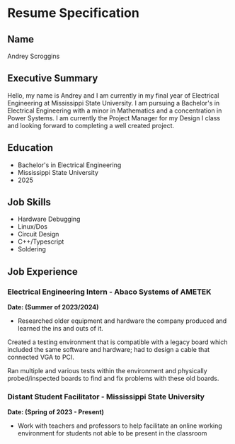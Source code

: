 # Resume Specification

## Name
Andrey Scroggins

## Executive Summary
Hello, my name is Andrey and I am currently in my final year of Electrical Engineering at Mississippi State University. I am pursuing a Bachelor's in Electrical Engineering with a minor in Mathematics and a concentration in Power Systems. I am currently the Project Manager for my Design I class and looking forward to completing a well created project.

## Education
- Bachelor's in Electrical Engineering
- Mississippi State University
- 2025

## Job Skills
- Hardware Debugging
- Linux/Dos
- Circuit Design
- C++/Typescript
- Soldering

## Job Experience
### Electrical Engineering Intern - Abaco Systems of AMETEK
**Date: (Summer of 2023/2024)**
- Researched older equipment and hardware the company produced and learned the ins and outs of it.

Created a testing environment that is compatible with a legacy board which included the same software and hardware; had to design a cable that connected VGA to PCI.

Ran multiple and various tests within the environment and physically probed/inspected boards to find and fix problems with these old boards.

### Distant Student Facilitator - Mississippi State University
**Date: (Spring of 2023 - Present)**
- Work with teachers and professors to help facilitate an online working environment for students not able to be present in the classroom
